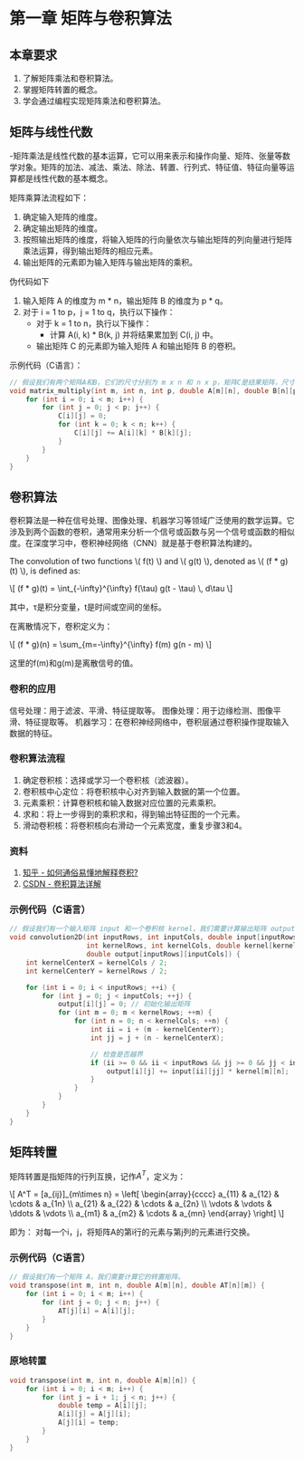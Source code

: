 # 第一章 矩阵与卷积算法

## 本章要求

1. 了解矩阵乘法和卷积算法。
2. 掌握矩阵转置的概念。
3. 学会通过编程实现矩阵乘法和卷积算法。

##  矩阵与线性代数

-矩阵乘法是线性代数的基本运算，它可以用来表示和操作向量、矩阵、张量等数学对象。矩阵的加法、减法、乘法、除法、转置、行列式、特征值、特征向量等运算都是线性代数的基本概念。

矩阵乘算法流程如下：

1. 确定输入矩阵的维度。
2. 确定输出矩阵的维度。
3. 按照输出矩阵的维度，将输入矩阵的行向量依次与输出矩阵的列向量进行矩阵乘法运算，得到输出矩阵的相应元素。
4. 输出矩阵的元素即为输入矩阵与输出矩阵的乘积。

伪代码如下

1. 输入矩阵 A 的维度为 m * n，输出矩阵 B 的维度为 p * q。
2. 对于 i = 1 to p，j = 1 to q，执行以下操作：
   - 对于 k = 1 to n，执行以下操作：
     - 计算 A(i, k) * B(k, j) 并将结果累加到 C(i, j) 中。
   - 输出矩阵 C 的元素即为输入矩阵 A 和输出矩阵 B 的卷积。

示例代码（C语言）：

```c
// 假设我们有两个矩阵A和B，它们的尺寸分别为 m x n 和 n x p，矩阵C是结果矩阵，尺寸为 m x p。
void matrix_multiply(int m, int n, int p, double A[m][n], double B[n][p], double C[m][p]) {
    for (int i = 0; i < m; i++) {
        for (int j = 0; j < p; j++) {
            C[i][j] = 0;
            for (int k = 0; k < n; k++) {
                C[i][j] += A[i][k] * B[k][j];
            }
        }
    }
}
```


##  卷积算法

卷积算法是一种在信号处理、图像处理、机器学习等领域广泛使用的数学运算。它涉及到两个函数的卷积，通常用来分析一个信号或函数与另一个信号或函数的相似度。在深度学习中，卷积神经网络（CNN）就是基于卷积算法构建的。

<script src="https://polyfill.io/v3/polyfill.min.js?features=es6"></script>
<script id="MathJax-script" async src="https://cdn.jsdelivr.net/npm/mathjax@3/es5/tex-mml-chtml.js"></script>

<p>
The convolution of two functions \( f(t) \) and \( g(t) \), denoted as \( (f * g)(t) \), is defined as:
</p>
<p>
\[
        (f * g)(t) = \int_{-\infty}^{\infty} f(\tau) g(t - \tau) \, d\tau
        \]
</p>

其中，τ是积分变量，t是时间或空间的坐标。

在离散情况下，卷积定义为：
<p>
        \[
        (f * g)(n) = \sum_{m=-\infty}^{\infty} f(m) g(n - m)
        \]
    </p>
这里的f(m)和g(m)是离散信号的值。

### 卷积的应用

信号处理：用于滤波、平滑、特征提取等。
图像处理：用于边缘检测、图像平滑、特征提取等。
机器学习：在卷积神经网络中，卷积层通过卷积操作提取输入数据的特征。

### 卷积算法流程

1. 确定卷积核：选择或学习一个卷积核（滤波器）。
2. 卷积核中心定位：将卷积核中心对齐到输入数据的第一个位置。
3. 元素乘积：计算卷积核和输入数据对应位置的元素乘积。
4. 求和：将上一步得到的乘积求和，得到输出特征图的一个元素。
5. 滑动卷积核：将卷积核向右滑动一个元素宽度，重复步骤3和4。

### 资料
1. [知乎 - 如何通俗易懂地解释卷积?](https://www.zhihu.com/question/22298352)
2. [CSDN - 卷积算法详解](https://blog.csdn.net/weixin_43702653/article/details/123776987)

### 示例代码（C语言）

```c
// 假设我们有一个输入矩阵 input 和一个卷积核 kernel，我们需要计算输出矩阵 output。
void convolution2D(int inputRows, int inputCols, double input[inputRows][inputCols], 
                   int kernelRows, int kernelCols, double kernel[kernelRows][kernelCols], 
                   double output[inputRows][inputCols]) {
    int kernelCenterX = kernelCols / 2;
    int kernelCenterY = kernelRows / 2;

    for (int i = 0; i < inputRows; ++i) {
        for (int j = 0; j < inputCols; ++j) {
            output[i][j] = 0; // 初始化输出矩阵
            for (int m = 0; m < kernelRows; ++m) {
                for (int n = 0; n < kernelCols; ++n) {
                    int ii = i + (m - kernelCenterY);
                    int jj = j + (n - kernelCenterX);

                    // 检查是否越界
                    if (ii >= 0 && ii < inputRows && jj >= 0 && jj < inputCols) {
                        output[i][j] += input[ii][jj] * kernel[m][n];
                    }
                }
            }
        }
    }
}
```

##  矩阵转置

矩阵转置是指矩阵的行列互换，记作$A^T$，定义为：
<p>
        \[
        A^T = [a_{ij}]_{m\times n} = \left[
        \begin{array}{cccc}
        a_{11} & a_{12} & \cdots & a_{1n} \\
        a_{21} & a_{22} & \cdots & a_{2n} \\
        \vdots & \vdots & \ddots & \vdots \\
        a_{m1} & a_{m2} & \cdots & a_{mn}
        \end{array}
        \right]
        \]
    </p>

即为：
对每一个i，j，将矩阵A的第i行的元素与第j列的元素进行交换。

### 示例代码（C语言）

```c
// 假设我们有一个矩阵 A，我们需要计算它的转置矩阵。
void transpose(int m, int n, double A[m][n], double AT[n][m]) {
    for (int i = 0; i < m; i++) {
        for (int j = 0; j < n; j++) {
            AT[j][i] = A[i][j];
        }
    }
}
```

### 原地转置

```c
void transpose(int m, int n, double A[m][n]) {
    for (int i = 0; i < m; i++) {
        for (int j = i + 1; j < n; j++) {
            double temp = A[i][j];
            A[i][j] = A[j][i];
            A[j][i] = temp;
        }
    }
}
```

